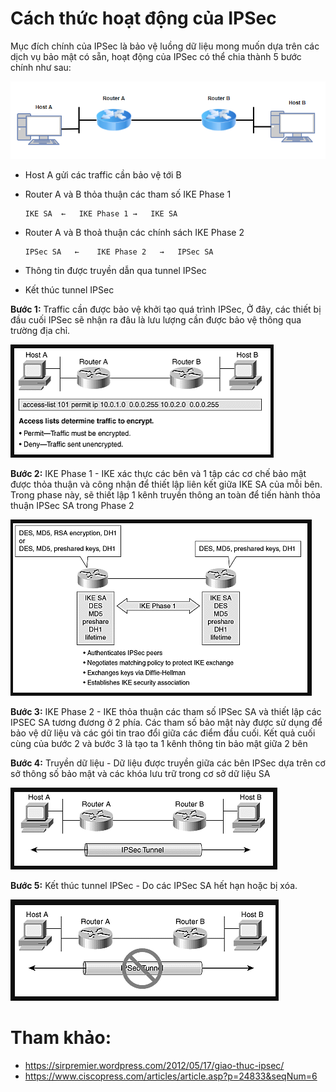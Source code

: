 # Cách thức hoạt động của IPSec

Mục đích chính của IPSec là bảo vệ luồng dữ liệu mong muốn dựa trên các dịch vụ bảo mật có sẵn, hoạt động của IPSec có thể chia thành 5 bước chính như sau:

<img src="../images/Screenshot_14.png">

- Host A gửi các traffic cần bảo vệ tới B

- Router A và B thỏa thuận các tham số IKE Phase 1
    ```
    IKE SA  ←   IKE Phase 1 →   IKE SA
    ```

- Router A và B thoả thuận các chính sách IKE Phase 2
    ```
    IPSec SA   ←    IKE Phase 2   →   IPSec SA
    ```

- Thông tin được truyền dẫn qua tunnel IPSec

- Kết thúc tunnel IPSec

**Bước 1:** Traffic cần được bảo vệ khởi tạo quá trình IPSec, Ở đây, các thiết bị đầu cuối IPSec sẽ nhận ra đâu là lưu lượng cần được bảo vệ thông qua trường địa chỉ.

<img src="../images/Screenshot_20.png">

**Bước 2:** IKE Phase 1 - IKE xác thực các bên và 1 tập các cơ chế bảo mật được thỏa thuận và công nhận để thiết lập liên kết giữa IKE SA của mỗi bên. Trong phase này, sẽ thiết lập 1 kênh truyền thông an toàn để tiến hành thỏa thuận IPSec SA trong Phase 2

<img src="../images/Screenshot_21.png">

**Bước 3:** IKE Phase 2 - IKE thỏa thuận các tham số IPSec SA và thiết lập các IPSEC SA tương đương ở 2 phía. Các tham số bảo mật này được sử dụng để bảo vệ dữ liệu và các gói tin trao đổi giữa các điểm đầu cuối. Kết quả cuối cùng của bước 2 và bước 3 là tạo ta 1 kênh thông tin bảo mật giữa 2 bên

**Bước 4:** Truyền dữ liệu - Dữ liệu được truyền giữa các bên IPSec dựa trên cơ sở thông số bảo mật và các khóa lưu trữ trong cơ sở dữ liệu SA

<img src="../images/Screenshot_22.png">

**Bước 5:** Kết thúc tunnel IPSec - Do các IPSec SA hết hạn hoặc bị xóa.

<img src="../images/Screenshot_23.png">

# Tham khảo:
- https://sirpremier.wordpress.com/2012/05/17/giao-thuc-ipsec/
- https://www.ciscopress.com/articles/article.asp?p=24833&seqNum=6